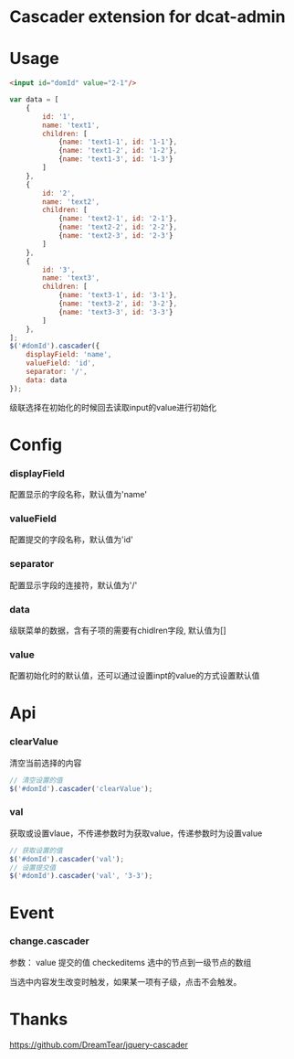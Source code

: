 # Cascader extension for dcat-admin

# Usage
```html
<input id="domId" value="2-1"/>
```
```javascript
var data = [
	{
		id: '1',
		name: 'text1',
		children: [
			{name: 'text1-1', id: '1-1'},
			{name: 'text1-2', id: '1-2'},
			{name: 'text1-3', id: '1-3'}
		]
	},
	{
		id: '2',
		name: 'text2',
		children: [
			{name: 'text2-1', id: '2-1'},
			{name: 'text2-2', id: '2-2'},
			{name: 'text2-3', id: '2-3'}
		]
	},
	{
		id: '3',
		name: 'text3',
		children: [
			{name: 'text3-1', id: '3-1'},
			{name: 'text3-2', id: '3-2'},
			{name: 'text3-3', id: '3-3'}
		]
	},
];
$('#domId').cascader({
	displayField: 'name',
	valueField: 'id',
	separator: '/',
	data: data
});
```
级联选择在初始化的时候回去读取input的value进行初始化

# Config

### displayField 

配置显示的字段名称，默认值为'name'

### valueField 

配置提交的字段名称，默认值为'id'

### separator 

配置显示字段的连接符，默认值为'/'

### data

级联菜单的数据，含有子项的需要有chidlren字段, 默认值为[]

### value

配置初始化时的默认值，还可以通过设置inpt的value的方式设置默认值

# Api

### clearValue

清空当前选择的内容

```javascript
// 清空设置的值
$('#domId').cascader('clearValue');
```

### val

获取或设置vlaue，不传递参数时为获取value，传递参数时为设置value

```javascript
// 获取设置的值
$('#domId').cascader('val');
// 设置提交值
$('#domId').cascader('val', '3-3');
```

# Event

### change.cascader
参数：
	value 提交的值
	checkeditems 选中的节点到一级节点的数组

当选中内容发生改变时触发，如果某一项有子级，点击不会触发。

# Thanks

https://github.com/DreamTear/jquery-cascader


